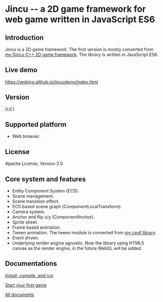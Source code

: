 # Jincu -- a 2D game framework for web game written in JavaScript ES6

## Introduction

Jincu is a 2D game framework. The first version is mostly converted from [my Gincu C++ 2D game framework](https://github.com/wqking/gincu).
The library is written in JavaScript ES6.

## Live demo
https://wqking.github.io/jincudemo/index.html

## Version

0.0.1

## Supported platform

 * Web browser.
 
## License

Apache License, Version 2.0

## Core system and features

 * Entity Component System (ECS).
 * Scene management.
 * Scene transition effect.
 * ECS based scene graph (ComponentLocalTransform).
 * Camera system.
 * Anchor and flip x/y (ComponentAnchor).
 * Sprite sheet.
 * Frame based animation.
 * Tween animation. The tween module is converted from [my cpgf library](https://github.com/cpgf/cpgf).
 * Event driven.
 * Underlying render engine agnostic. Now the library using HTML5 canvas as the render engine, in the future WebGL will be added.

## Documentations

[Install, compile, and run](doc/install.md)

[Start your first game](doc/start.md)

[All documents](doc/index.md)
